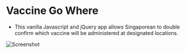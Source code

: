 # Vaccine Go Where
* This vanilla Javascript and jQuery app allows Singaporean to double confirm which vaccine will be administered at designated locations.

![Screenshot](https://github.com/yahgoo/vaccinegowhere/blob/master/img/appointmentExample.PNG)